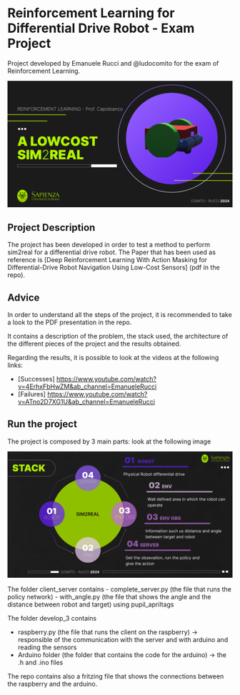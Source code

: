 # Reinforcement Learning for Differential Drive Robot - Exam Project
Project developed by Emanuele Rucci and @ludocomito for the exam of Reinforcement Learning.

<!-- Image Cover.png-->
<p align="center">
  <img src="Cover.png" >
</p>

## Project Description
The project has been developed in order to test a method to perform sim2real for a differential drive robot.
The Paper that has been used as reference is [Deep Reinforcement Learning With Action Masking for Differential-Drive Robot Navigation Using Low-Cost Sensors] (pdf in the repo).

## Advice
In order to understand all the steps of the project, it is recommended to take a look to the PDF presentation in the repo.

It contains a description of the problem, the stack used, the architecture of the different pieces of the project and the results obtained.

Regarding the results, it is possible to look at the videos at the following links:
- [Successes] https://www.youtube.com/watch?v=4ErhxFbHwZM&ab_channel=EmanueleRucci
- [Failures] https://www.youtube.com/watch?v=ATno2D7XG1U&ab_channel=EmanueleRucci


## Run the project
The project is composed by 3 main parts: look at the following image

<p align="center">
  <img src="Stack.png" >
</p>
The folder client_server contains
- complete_server.py (the file that runs the policy network)
- with_angle.py (the file that shows the angle and the distance between robot and target) using pupil_apriltags

The folder develop_3 contains
- raspberry.py (the file that runs the client on the raspberry) -> responsible of the communication with the server and with arduino and reading the sensors
- Arduino folder (the folder that contains the code for the arduino) -> the .h and .ino files

The repo contains also a fritzing file that shows the connections between the raspberry and the arduino.
